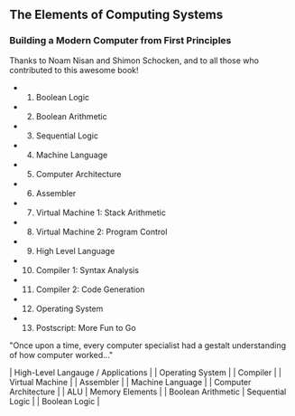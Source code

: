 ## The Elements of Computing Systems
### Building a Modern Computer from First Principles

Thanks to Noam Nisan and Shimon Schocken, and to all those who contributed
to this awesome book!

- 1. Boolean Logic
- 2. Boolean Arithmetic
- 3. Sequential Logic
- 4. Machine Language
- 5. Computer Architecture
- 6. Assembler
- 7. Virtual Machine 1: Stack Arithmetic
- 8. Virtual Machine 2: Program Control
- 9. High Level Language
- 10. Compiler 1: Syntax Analysis
- 11. Compiler 2: Code Generation
- 12. Operating System
- 13. Postscript: More Fun to Go

"Once upon a time, every computer specialist had a gestalt understanding
of how computer worked..."

| High-Level Langauge / Applications |
| Operating System |
| Compiler |
| Virtual Machine |
| Assembler |
| Machine Language |
| Computer Architecture |
| ALU | Memory Elements |
| Boolean Arithmetic | Sequential Logic |
| Boolean Logic |
